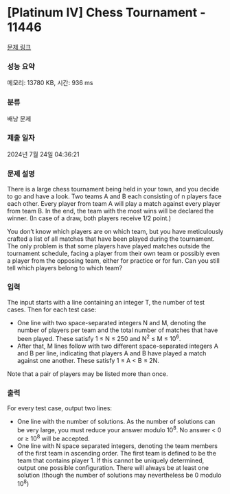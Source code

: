 # [Platinum IV] Chess Tournament - 11446 

[문제 링크](https://www.acmicpc.net/problem/11446) 

### 성능 요약

메모리: 13780 KB, 시간: 936 ms

### 분류

배낭 문제

### 제출 일자

2024년 7월 24일 04:36:21

### 문제 설명

<p>There is a large chess tournament being held in your town, and you decide to go and have a look. Two teams A and B each consisting of n players face each other. Every player from team A will play a match against every player from team B. In the end, the team with the most wins will be declared the winner. (In case of a draw, both players receive 1/2 point.)</p>

<p>You don’t know which players are on which team, but you have meticulously crafted a list of all matches that have been played during the tournament. The only problem is that some players have played matches outside the tournament schedule, facing a player from their own team or possibly even a player from the opposing team, either for practice or for fun. Can you still tell which players belong to which team?</p>

### 입력 

 <p>The input starts with a line containing an integer T, the number of test cases. Then for each test case:</p>

<ul>
	<li>One line with two space-separated integers N and M, denoting the number of players per team and the total number of matches that have been played. These satisfy 1 ≤ N ≤ 250 and N<sup>2</sup> ≤ M ≤ 10<sup>6</sup>.</li>
	<li>After that, M lines follow with two different space-separated integers A and B per line, indicating that players A and B have played a match against one another. These satisfy 1 ≤ A < B ≤ 2N.</li>
</ul>

<p>Note that a pair of players may be listed more than once.</p>

### 출력 

 <p>For every test case, output two lines:</p>

<ul>
	<li>One line with the number of solutions. As the number of solutions can be very large, you must reduce your answer modulo 10<sup>8</sup>. No answer < 0 or ≥ 10<sup>8</sup> will be accepted.</li>
	<li>One line with N space separated integers, denoting the team members of the first team in ascending order. The first team is defined to be the team that contains player 1. If this cannot be uniquely determined, output one possible configuration. There will always be at least one solution (though the number of solutions may nevertheless be 0 modulo 10<sup>8</sup>)</li>
</ul>

